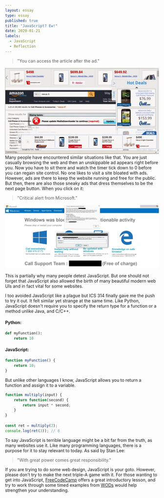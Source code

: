```yaml
---
layout: essay
type: essay
published: true
title: "JavaScript? Ew!"
date: 2020-01-21
labels:
  - JavaScript
  - Reflection
---
```


>"You can access the article after the ad."

<img class = "ui medium left floated image" src = "/images/ads.png">
Many people have encountered similar situations like that. You are just casually browsing the web and then an unskippable ad appears right before you. Now you have to sit there and watch the timer tick down to 0 before you can regain site control. No one likes to visit a site bloated with ads. However, ads are there to keep the website running and free for the public. But then, there are also those sneaky ads that dress themselves to be the next page button. When you click on it: 

>"Critical alert from Microsoft."
<img class = "ui big floated image" src = "/images/scam.png">

This is partially why many people detest JavaScript. But one should not forget that JavaScript also allowed the birth of many beautiful modern web UIs and in fact vital for some websites.

I too avoided JavaScript like a plague but ICS 314 finally gave me the push to try it out. It felt similar yet strange at the same time. Like Python, JavaScript doesn't require you to specify the return type for a function or a method unlike Java, and C/C++.

#### Python:
```python
def myFunction():
	return 10
```
#### JavaScript:
```js
function myFunction() {
	return 10;
}
```

But unlike other languages I know, JavaScript allows you to return a function and assign it to a variable.
```js
function multiply(input) {
	return function(second) {
		return input * second;
	}
}

const ret = multiply(2);
console.log(ret(3)); // 6
```

To say JavaScript is terrible language might be a bit far from the truth, as many websites use it. Like many programming languages, there is a purpose for it to stay relevant to today. As said by Stan Lee: 

>"With great power comes great responsibility." 

If you are trying to do some web design, JavaScript is your goto. However, please don't try to make the next triple-A game with it. For those wanting to get into JavaScript, [FreeCodeCamp](https://www.freecodecamp.org/learn) offers a great introductory lesson, and try to work through some timed examples from [WODs](https://www.freecodecamp.org/learn) would help strengthen your understanding.
